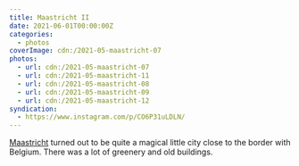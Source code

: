 ```yaml
---
title: Maastricht II
date: 2021-06-01T00:00:00Z
categories:
  - photos
coverImage: cdn:/2021-05-maastricht-07
photos:
  - url: cdn:/2021-05-maastricht-07
  - url: cdn:/2021-05-maastricht-11
  - url: cdn:/2021-05-maastricht-08
  - url: cdn:/2021-05-maastricht-09
  - url: cdn:/2021-05-maastricht-12
syndication:
  - https://www.instagram.com/p/CO6P31uLDLN/
---
```


[Maastricht](/2021/05/31/maastricht-i) turned out to be quite a magical little city close to the border with Belgium. There was a lot of greenery and old buildings.

<style>
.fg-2021-06-01-maastricht-ii {
  grid-template-columns: repeat(10, 1fr);
  grid-template-areas:
    "a a a a a a a a a a"
    "b b b c c c c c c c"
    "d d d d d e e e e e";
}

.fg-2021-06-01-maastricht-ii > *:nth-child(1) { grid-area: a; }
.fg-2021-06-01-maastricht-ii > *:nth-child(2) { grid-area: b; }
.fg-2021-06-01-maastricht-ii > *:nth-child(3) { grid-area: c; }
.fg-2021-06-01-maastricht-ii > *:nth-child(4) { grid-area: d; }
.fg-2021-06-01-maastricht-ii > *:nth-child(5) { grid-area: e; }
</style>
